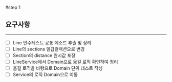 #step 1

## 요구사항

---

- [ ] Line 인수테스트 공통 메소드 추출 및 정리
- [ ] Line의 sections 일급컬렉션으로 변경
- [ ] Section의 distance 원시값 포장
- [ ] LineService에서 Domain으로 옮길 로직 확인하여 정리
- [ ] 옮길 로직을 바탕으로 Domain 단위 테스트 작성
- [ ] Service의 로직 Domain으로 이동
